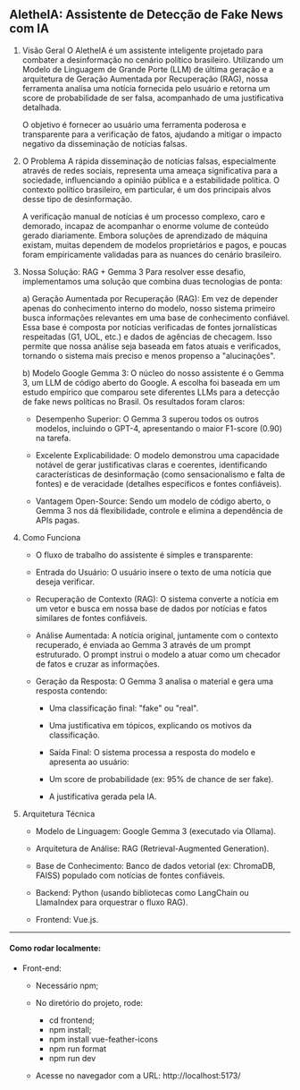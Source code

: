 ## AletheIA: Assistente de Detecção de Fake News com IA


1. Visão Geral
    O AletheIA é um assistente inteligente projetado para combater a desinformação no cenário político brasileiro. Utilizando um Modelo de Linguagem de Grande Porte (LLM) de última geração e a arquitetura de         Geração Aumentada por Recuperação (RAG), nossa ferramenta analisa uma notícia fornecida pelo usuário e retorna um score de probabilidade de ser falsa, acompanhado de uma justificativa detalhada.

    O objetivo é fornecer ao usuário uma ferramenta poderosa e transparente para a verificação de fatos, ajudando a mitigar o impacto negativo da disseminação de notícias falsas.

2. O Problema
    A rápida disseminação de notícias falsas, especialmente através de redes sociais, representa uma ameaça significativa para a sociedade, influenciando a opinião pública e a estabilidade política. O contexto político brasileiro, em particular, é um dos principais alvos desse tipo de desinformação.
    
    A verificação manual de notícias é um processo complexo, caro e demorado, incapaz de acompanhar o enorme volume de conteúdo gerado diariamente. Embora soluções de aprendizado de máquina existam, muitas dependem de modelos proprietários e pagos, e poucas foram empiricamente validadas para as nuances do cenário brasileiro.

3. Nossa Solução: RAG + Gemma 3
    Para resolver esse desafio, implementamos uma solução que combina duas tecnologias de ponta:
    
    a) Geração Aumentada por Recuperação (RAG):
    Em vez de depender apenas do conhecimento interno do modelo, nosso sistema primeiro busca informações relevantes em uma base de conhecimento confiável. Essa base é composta por notícias verificadas de fontes jornalísticas respeitadas (G1, UOL, etc.) e dados de agências de checagem. Isso permite que nossa análise seja baseada em fatos atuais e verificados, tornando o sistema mais preciso e menos propenso a "alucinações".
    
    b) Modelo Google Gemma 3:
    O núcleo do nosso assistente é o Gemma 3, um LLM de código aberto do Google. A escolha foi baseada em um estudo empírico que comparou sete diferentes LLMs para a detecção de fake news políticas no Brasil. Os resultados foram claros:
    
    - Desempenho Superior: O Gemma 3 superou todos os outros modelos, incluindo o GPT-4, apresentando o maior F1-score (0.90) na tarefa.
    
    - Excelente Explicabilidade: O modelo demonstrou uma capacidade notável de gerar justificativas claras e coerentes, identificando características de desinformação (como sensacionalismo e falta de fontes) e de veracidade (detalhes específicos e fontes confiáveis).
    
    - Vantagem Open-Source: Sendo um modelo de código aberto, o Gemma 3 nos dá flexibilidade, controle e elimina a dependência de APIs pagas.

4. Como Funciona

    - O fluxo de trabalho do assistente é simples e transparente:
    
    - Entrada do Usuário: O usuário insere o texto de uma notícia que deseja verificar.
    
    - Recuperação de Contexto (RAG): O sistema converte a notícia em um vetor e busca em nossa base de dados por notícias e fatos similares de fontes confiáveis.
    
    - Análise Aumentada: A notícia original, juntamente com o contexto recuperado, é enviada ao Gemma 3 através de um prompt estruturado. O prompt instrui o modelo a atuar como um checador de fatos e cruzar as informações.
    
    - Geração da Resposta: O Gemma 3 analisa o material e gera uma resposta contendo:
    
        - Uma classificação final: "fake" ou "real".
    
        - Uma justificativa em tópicos, explicando os motivos da classificação.
  
        - Saída Final: O sistema processa a resposta do modelo e apresenta ao usuário:
    
        - Um score de probabilidade (ex: 95% de chance de ser fake).
    
        - A justificativa gerada pela IA.

5. Arquitetura Técnica
    - Modelo de Linguagem: Google Gemma 3 (executado via Ollama).

    - Arquitetura de Análise: RAG (Retrieval-Augmented Generation).

    - Base de Conhecimento: Banco de dados vetorial (ex: ChromaDB, FAISS) populado com notícias de fontes confiáveis.

    - Backend: Python (usando bibliotecas como LangChain ou LlamaIndex para orquestrar o fluxo RAG).

    - Frontend: Vue.js.

--------------

#### Como rodar localmente:

- Front-end:

    - Necessário npm;
 
    - No diretório do projeto, rode:
        - cd frontend;
        - npm install;
        - npm install vue-feather-icons
        - npm run format
        - npm run dev
    - Acesse no navegador com a URL: http://localhost:5173/
          
        
